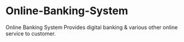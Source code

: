 # Online-Banking-System
Online Banking System Provides digital banking &amp; various other online service to customer.
